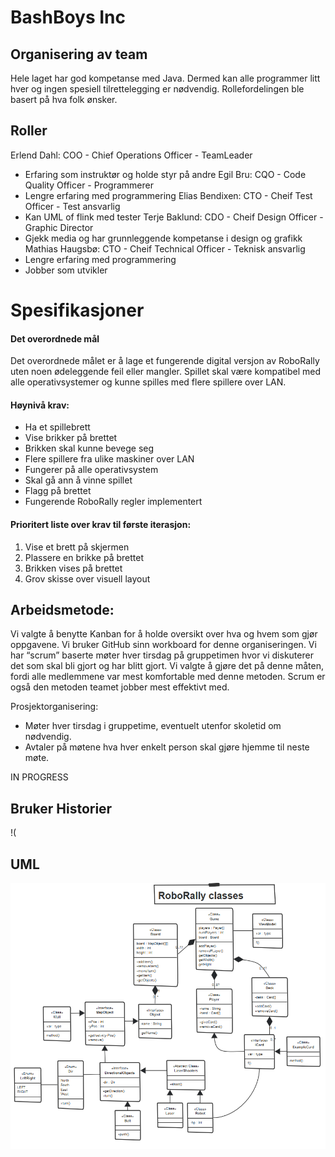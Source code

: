 # BashBoys Inc
## Organisering av team

Hele laget har god kompetanse med Java. Dermed kan alle programmer litt hver og ingen spesiell tilrettelegging er nødvendig. Rollefordelingen ble basert på hva folk ønsker.

## Roller
Erlend Dahl: COO - Chief Operations Officer - TeamLeader 
 * Erfaring som instruktør og holde styr på andre
Egil Bru: CQO - Code Quality Officer - Programmerer
* Lengre erfaring med programmering
Elias Bendixen: CTO - Cheif Test Officer - Test ansvarlig
* Kan UML of flink med tester
Terje Baklund: CDO - Cheif Design Officer - Graphic Director
* Gjekk media og har grunnleggende kompetanse i design og grafikk
Mathias Haugsbø: CTO - Cheif Technical Officer - Teknisk ansvarlig
* Lengre erfaring med programmering
* Jobber som utvikler

# Spesifikasjoner 
#### Det overordnede mål
Det overordnede målet er å lage et fungerende digital versjon av RoboRally uten noen ødeleggende feil eller mangler. Spillet skal være kompatibel med alle operativsystemer og kunne spilles med flere spillere over LAN.

#### Høynivå krav:
-   Ha et spillebrett
-   Vise brikker på brettet
-   Brikken skal kunne bevege seg
-   Flere spillere fra ulike maskiner over LAN
-   Fungerer på alle operativsystem
-   Skal gå ann å vinne spillet
-   Flagg på brettet
-   Fungerende RoboRally regler implementert

#### Prioritert liste over krav til første iterasjon:

1.    Vise et brett på skjermen
2.  Plassere en brikke på brettet 
3.  Brikken vises på brettet
4.   Grov skisse over visuell layout


## Arbeidsmetode:
Vi valgte å benytte Kanban for å holde oversikt over hva og hvem som gjør oppgavene. Vi bruker GitHub sinn workboard for denne organiseringen. Vi har “scrum” baserte møter hver tirsdag på gruppetimen hvor vi diskuterer det som skal bli gjort og har blitt gjort. Vi valgte å gjøre det på denne måten, fordi alle medlemmene var mest komfortable med denne metoden. Scrum er også den metoden teamet jobber mest effektivt med.

Prosjektorganisering:
-   Møter hver tirsdag i gruppetime, eventuelt utenfor skoletid om nødvendig.
-   Avtaler på møtene hva hver enkelt person skal gjøre hjemme til neste møte.

IN PROGRESS
## Bruker Historier
!(
## UML
![UML](https://github.com/inf112-v20/BashBoys_Inc/blob/master/Deliverables/UMLs/oblig1UML.PNG)
